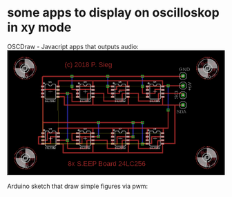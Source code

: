 # some apps to display on oscilloskop in xy mode

OSCDraw - Javacript apps that outputs audio:
![pcb](https://github.com/petersieg/arduino/blob/master/arduino_6502_apple1/eeprom/8xeep.png)

Arduino sketch that draw simple figures via pwm:
